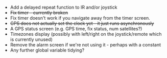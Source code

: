 * Add a delayed repeat function to IR and/or joystick
* ~~Fix timer - currently broken~~
* Fix timer doesn't work if you navigate away from the timer screen.
* ~~GPS does not actually set the clock yet - it just runs asynchronously~~
* A GPS status screen (e.g. GPS time, fix status, num satellites?)
* Timezones display (possibly with left/right on the joystick/remote which is currently unused)
* Remove the alarm screen if we're not using it - perhaps with a constant
* Any further global variable tidying?

